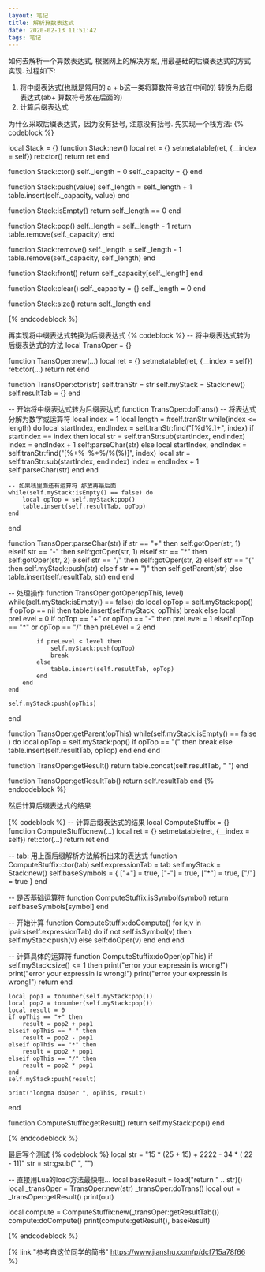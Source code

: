 ```yaml
---
layout: 笔记
title: 解析算数表达式
date: 2020-02-13 11:51:42
tags: 笔记
---
```


如何去解析一个算数表达式, 根据网上的解决方案, 用最基础的后缀表达式的方式实现.
过程如下:
1. 将中缀表达式(也就是常用的 a + b这一类将算数符号放在中间的) 转换为后缀表达式(ab+ 算数符号放在后面的)
2. 计算后缀表达式

为什么采取后缀表达式，因为没有括号, 注意没有括号.
先实现一个栈方法:
{% codeblock %}

local Stack = {}
function Stack:new()
	local ret = {}
	setmetatable(ret, {__index = self})
	ret:ctor()
	return ret
end

function Stack:ctor()
	self._length = 0
	self._capacity = {}
end

function Stack:push(value)
	self._length = self._length + 1
	table.insert(self._capacity, value)
end

function Stack:isEmpty()
	return self._length == 0
end

function Stack:pop()
	self._length = self._length - 1
	return table.remove(self._capacity)
end

function Stack:remove()
	self._length = self._length - 1
	table.remove(self._capacity, self._length)
end

function Stack:front()
	return self._capacity[self._length]
end

function Stack:clear()
	self._capacity = {}
	self._length = 0
end

function Stack:size()
	return self._length
end

{% endcodeblock %}

再实现将中缀表达式转换为后缀表达式
{% codeblock %}
-- 将中缀表达式转为后缀表达式的方法
local TransOper = {}

function TransOper:new(...)
	local ret = {}
	setmetatable(ret, {__index = self})
	ret:ctor(...)
	return ret
end

function TransOper:ctor(str)
	self.tranStr = str
	self.myStack = Stack:new()
	self.resultTab = {}
end

-- 开始将中缀表达式转为后缀表达式
function TransOper:doTrans()
	-- 将表达式分解为数字或运算符
	local index = 1
	local length = #self.tranStr
	while(index <= length) do
		local startIndex, endIndex = self.tranStr:find("[%d%.]+", index)
		if startIndex == index then 
			local str = self.tranStr:sub(startIndex, endIndex)
			index = endIndex + 1
			self:parseChar(str)
		else
			local startIndex, endIndex = self.tranStr:find("[%+%-%*%/%(%)]", index)
			local str = self.tranStr:sub(startIndex, endIndex)
			index = endIndex + 1
			self:parseChar(str)
		end
	end

	-- 如果栈里面还有运算符 那放再最后面
	while(self.myStack:isEmpty() == false) do
		local opTop = self.myStack:pop()
		table.insert(self.resultTab, opTop)
	end
end

function TransOper:parseChar(str)
	if str == "+" then 
		self:gotOper(str, 1)
	elseif str == "-" then 
		self:gotOper(str, 1)
	elseif str == "*" then 
		self:gotOper(str, 2)
	elseif str == "/" then 
		self:gotOper(str, 2)
	elseif str == "(" then 
		self.myStack:push(str)
	elseif str == ")" then 
		self:getParent(str)
	else
		table.insert(self.resultTab, str)
	end
end

-- 处理操作
function TransOper:gotOper(opThis, level)
	while(self.myStack:isEmpty() == false) do
		local opTop = self.myStack:pop()
		if opTop == nil then 
			table.insert(self.myStack, opThis)
			break
		else
			local preLevel = 0
			if opTop == "+" or opTop == "-" then 
				preLevel = 1
			elseif opTop == "*" or opTop == "/" then
				preLevel = 2
			end

			if preLevel < level then 
				self.myStack:push(opTop)
				break
			else
				table.insert(self.resultTab, opTop)
			end
		end
	end

	self.myStack:push(opThis)
end

function TransOper:getParent(opThis)
	while(self.myStack:isEmpty() == false ) do
		local opTop = self.myStack:pop()
		if opTop == "(" then 
			break
		else
			table.insert(self.resultTab, opTop)
		end
	end
end

function TransOper:getResult()
	return table.concat(self.resultTab, " ")
end

function TransOper:getResultTab()
	return self.resultTab
end
{% endcodeblock %}

然后计算后缀表达式的结果

{% codeblock %}
-- 计算后缀表达式的结果
local ComputeStuffix = {}
function ComputeStuffix:new(...)
	local ret = {}
	setmetatable(ret, {__index = self})
	ret:ctor(...)
	return ret
end

-- tab: 用上面后缀解析方法解析出来的表达式
function ComputeStuffix:ctor(tab)
	self.expressionTab = tab
	self.myStack = Stack:new()
	self.baseSymbols = {
		["+"] = true, 
		["-"] = true, ["*"] = true, ["/"] = true
	}
end

-- 是否基础运算符
function ComputeStuffix:isSymbol(symbol)
	return self.baseSymbols[symbol]
end

-- 开始计算
function ComputeStuffix:doCompute()
	for k,v in ipairs(self.expressionTab) do
		if not self:isSymbol(v) then 
			self.myStack:push(v)
		else
			self:doOper(v)
		end
	end
end

-- 计算具体的运算符
function ComputeStuffix:doOper(opThis)
	if self.myStack:size() <= 1 then 
		print("error your expressin is wrong!")
		print("error your expressin is wrong!")
		print("error your expressin is wrong!")
		return 
	end

	
	local pop1 = tonumber(self.myStack:pop())
	local pop2 = tonumber(self.myStack:pop())
	local result = 0
	if opThis == "+" then 
		result = pop2 + pop1
	elseif opThis == "-" then
		result = pop2 - pop1
	elseif opThis == "*" then 
		result = pop2 * pop1
	elseif opThis == "/" then 
		result = pop2 * pop1
	end
	self.myStack:push(result)

	print("longma doOper ", opThis, result)
end

function ComputeStuffix:getResult()
	return self.myStack:pop()
end

{% endcodeblock %}

最后写个测试
{% codeblock %}
local str = "15 * (25 + 15) + 2222 - 34 * ( 22 - 11)"
str = str:gsub(" ", "")

-- 直接用Lua的load方法最快啦...
local baseResult = load("return " .. str)()
local _transOper = TransOper:new(str)
_transOper:doTrans()
local out = _transOper:getResult()
print(out)

local compute = ComputeStuffix:new(_transOper:getResultTab())
compute:doCompute()
print(compute:getResult(), baseResult)

{% endcodeblock %}

{% link "参考自这位同学的简书" https://www.jianshu.com/p/dcf715a78f66 %}